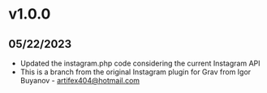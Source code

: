 # v1.0.0
## 05/22/2023

* Updated the instagram.php code considering the current Instagram API
* This is a branch from the original Instagram plugin for Grav from Igor Buyanov - artifex404@hotmail.com
